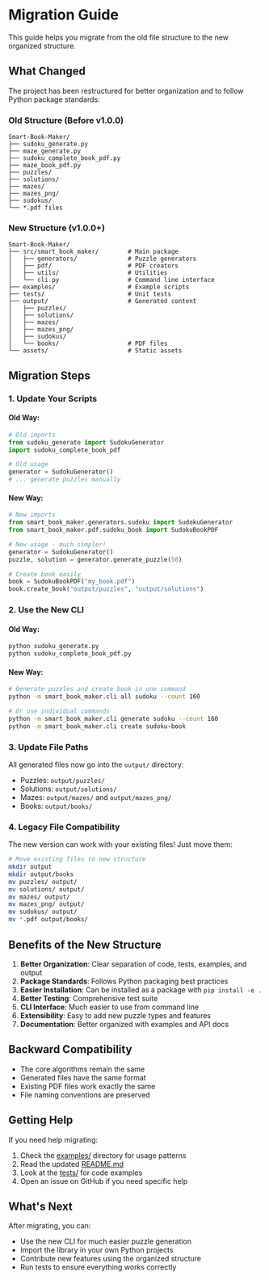 # Migration Guide

This guide helps you migrate from the old file structure to the new organized structure.

## What Changed

The project has been restructured for better organization and to follow Python package standards:

### Old Structure (Before v1.0.0)
```
Smart-Book-Maker/
├── sudoku_generate.py
├── maze_generate.py  
├── sudoku_complete_book_pdf.py
├── maze_book_pdf.py
├── puzzles/
├── solutions/
├── mazes/
├── mazes_png/
├── sudokus/
└── *.pdf files
```

### New Structure (v1.0.0+)
```
Smart-Book-Maker/
├── src/smart_book_maker/        # Main package
│   ├── generators/              # Puzzle generators
│   ├── pdf/                     # PDF creators
│   ├── utils/                   # Utilities
│   └── cli.py                   # Command line interface
├── examples/                    # Example scripts
├── tests/                       # Unit tests
├── output/                      # Generated content
│   ├── puzzles/
│   ├── solutions/
│   ├── mazes/
│   ├── mazes_png/
│   ├── sudokus/
│   └── books/                   # PDF files
└── assets/                      # Static assets
```

## Migration Steps

### 1. Update Your Scripts

#### Old Way:
```python
# Old imports
from sudoku_generate import SudokuGenerator
import sudoku_complete_book_pdf

# Old usage
generator = SudokuGenerator()
# ... generate puzzles manually
```

#### New Way:
```python
# New imports
from smart_book_maker.generators.sudoku import SudokuGenerator
from smart_book_maker.pdf.sudoku_book import SudokuBookPDF

# New usage - much simpler!
generator = SudokuGenerator()
puzzle, solution = generator.generate_puzzle(50)

# Create book easily
book = SudokuBookPDF("my_book.pdf")
book.create_book("output/puzzles", "output/solutions")
```

### 2. Use the New CLI

#### Old Way:
```bash
python sudoku_generate.py
python sudoku_complete_book_pdf.py
```

#### New Way:
```bash
# Generate puzzles and create book in one command
python -m smart_book_maker.cli all sudoku --count 160

# Or use individual commands
python -m smart_book_maker.cli generate sudoku --count 160
python -m smart_book_maker.cli create sudoku-book
```

### 3. Update File Paths

All generated files now go into the `output/` directory:
- Puzzles: `output/puzzles/`
- Solutions: `output/solutions/`
- Mazes: `output/mazes/` and `output/mazes_png/`
- Books: `output/books/`

### 4. Legacy File Compatibility

The new version can work with your existing files! Just move them:

```bash
# Move existing files to new structure
mkdir output
mkdir output/books
mv puzzles/ output/
mv solutions/ output/
mv mazes/ output/
mv mazes_png/ output/
mv sudokus/ output/
mv *.pdf output/books/
```

## Benefits of the New Structure

1. **Better Organization**: Clear separation of code, tests, examples, and output
2. **Package Standards**: Follows Python packaging best practices
3. **Easier Installation**: Can be installed as a package with `pip install -e .`
4. **Better Testing**: Comprehensive test suite
5. **CLI Interface**: Much easier to use from command line
6. **Extensibility**: Easy to add new puzzle types and features
7. **Documentation**: Better organized with examples and API docs

## Backward Compatibility

- The core algorithms remain the same
- Generated files have the same format
- Existing PDF files work exactly the same
- File naming conventions are preserved

## Getting Help

If you need help migrating:
1. Check the [examples/](examples/) directory for usage patterns
2. Read the updated [README.md](README.md)
3. Look at the [tests/](tests/) for code examples
4. Open an issue on GitHub if you need specific help

## What's Next

After migrating, you can:
- Use the new CLI for much easier puzzle generation
- Import the library in your own Python projects
- Contribute new features using the organized structure
- Run tests to ensure everything works correctly